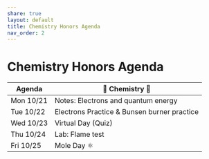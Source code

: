 ```yaml
---
share: true
layout: default
title: Chemistry Honors Agenda
nav_order: 2
---
```

# Chemistry Honors Agenda

| Agenda    | 🧪 Chemistry 🥽                             |
| --------- | ------------------------------------------- |
| Mon 10/21 | Notes: Electrons and quantum energy         |
| Tue 10/22 | Electrons Practice & Bunsen burner practice |
| Wed 10/23 | Virtual Day (Quiz)                          |
| Thu 10/24 | Lab: Flame test                             |
| Fri 10/25 | Mole Day ⚛                                  |
